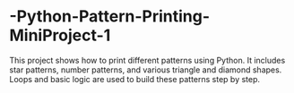 # -Python-Pattern-Printing-MiniProject-1
This project shows how to print different patterns using Python. It includes star patterns, number patterns, and various triangle and diamond shapes. Loops and basic logic are used to build these patterns step by step.
